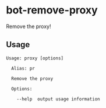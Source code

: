 # bot-remove-proxy

Remove the proxy!

## Usage

```
Usage: proxy [options]

  Alias: pr

  Remove the proxy

  Options:

    --help  output usage information
```
